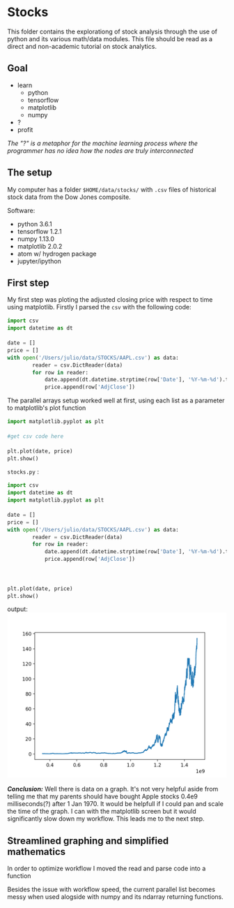 Stocks
======

This folder contains the explorationg of stock analysis through the use of python and its various math/data modules. This file should be read as a direct and non-academic tutorial on stock analytics.

## Goal
* learn
  * python
  * tensorflow
  * matplotlib
  * numpy
* ?
* profit

*The "?" is a metaphor for the machine learning process where the programmer has no idea how the nodes are truly interconnected*

## The setup
My computer has a folder `$HOME/data/stocks/` with `.csv` files of historical stock data from the Dow Jones composite.

Software:
* python 3.6.1
* tensorflow 1.2.1
* numpy 1.13.0
* matplotlib 2.0.2
* atom w/ hydrogen package
* jupyter/ipython

## First step
My first step was ploting the adjusted closing price with respect to time using matplotlib. Firstly I parsed the `csv` with the following code:

``` python
import csv
import datetime as dt

date = []
price = []
with open('/Users/julio/data/STOCKS/AAPL.csv') as data:
        reader = csv.DictReader(data)
        for row in reader:
            date.append(dt.datetime.strptime(row['Date'], '%Y-%m-%d').timestamp())
            price.append(row['AdjClose'])

```

The parallel arrays setup worked well at first, using each list as a parameter to matplotlib's plot function

``` python
import matplotlib.pyplot as plt

#get csv code here

plt.plot(date, price)
plt.show()

```

`stocks.py` :

``` python
import csv
import datetime as dt
import matplotlib.pyplot as plt

date = []
price = []
with open('/Users/julio/data/STOCKS/AAPL.csv') as data:
        reader = csv.DictReader(data)
        for row in reader:
            date.append(dt.datetime.strptime(row['Date'], '%Y-%m-%d').timestamp())
            price.append(row['AdjClose'])



plt.plot(date, price)
plt.show()
```

output:
![Apple stock timeline](media/Figure_1.png)

**_Conclusion:_**
Well there is data on a graph. It's not very helpful aside from telling me that my parents should have bought Apple stocks 0.4e9 milliseconds(?) after 1 Jan 1970. It would be helpfull if I could pan and scale the time of the graph. I can with the matplotlib screen but it would significantly slow down my workflow. This leads me to the next step.

## Streamlined graphing and simplified mathematics

In order to optimize workflow I moved the read and parse code into a function

Besides the issue with workflow speed, the current parallel list becomes messy when used alogside with numpy and its ndarray returning functions.
